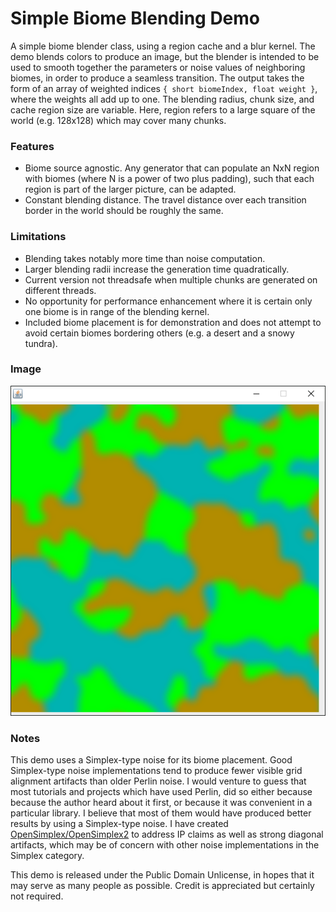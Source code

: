 # Simple Biome Blending Demo

A simple biome blender class, using a region cache and a blur kernel. The demo blends colors to produce an image, but the blender is intended to be used to smooth together the parameters or noise values of neighboring biomes, in order to produce a seamless transition. The output takes the form of an array of weighted indices `{ short biomeIndex, float weight }`, where the weights all add up to one. The blending radius, chunk size, and cache region size are variable. Here, region refers to a large square of the world (e.g. 128x128) which may cover many chunks.

### Features

- Biome source agnostic. Any generator that can populate an NxN region with biomes (where N is a power of two plus padding), such that each region is part of the larger picture, can be adapted.
- Constant blending distance. The travel distance over each transition border in the world should be roughly the same.

### Limitations

- Blending takes notably more time than noise computation.
- Larger blending radii increase the generation time quadratically.
- Current version not threadsafe when multiple chunks are generated on different threads.
- No opportunity for performance enhancement where it is certain only one biome is in range of the blending kernel.
- Included biome placement is for demonstration and does not attempt to avoid certain biomes bordering others (e.g. a desert and a snowy tundra).

### Image

![Demo Image](images/demo.png?raw=true)

### Notes

This demo uses a Simplex-type noise for its biome placement. Good Simplex-type noise implementations tend to produce fewer visible grid alignment artifacts than older Perlin noise. I would venture to guess that most tutorials and projects which have used Perlin, did so either because because the author heard about it first, or because it was convenient in a particular library. I believe that most of them would have produced better results by using a Simplex-type noise. I have created [OpenSimplex/OpenSimplex2](https://github.com/KdotJPG/OpenSimplex2) to address IP claims as well as strong diagonal artifacts, which may be of concern with other noise implementations in the Simplex category.

This demo is released under the Public Domain Unlicense, in hopes that it may serve as many people as possible. Credit is appreciated but certainly not required.
